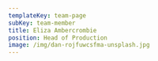 ```yaml
---
templateKey: team-page
subKey: team-member
title: Eliza Ambercrombie
position: Head of Production
image: /img/dan-rojfuwcsfma-unsplash.jpg
---
```


